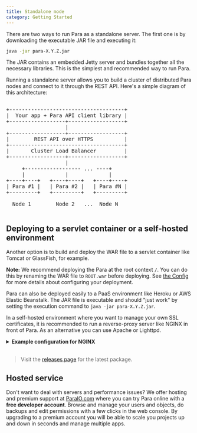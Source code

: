 ```yaml
---
title: Standalone mode
category: Getting Started
---
```


There are two ways to run Para as a standalone server. The first one is by downloading the executable JAR file and executing it:

```bash
java -jar para-X.Y.Z.jar
```

The JAR contains an embedded Jetty server and bundles together all the necessary libraries. This is the simplest and
recommended way to run Para.

Running a standalone server allows you to build a cluster of distributed Para nodes and connect to it
through the REST API. Here's a simple diagram of this architecture:

<pre>

+-------------------------------------+
|  Your app + Para API client library |
+------------------+------------------+
                   |
+------------------+------------------+
|        REST API over HTTPS          |
+-------------------------------------+
|       Cluster Load Balancer         |
+------------------+------------------+
                   |
     +------------------ ... ----+
     |             |             |
+----+----+   +----+----+   +----+----+
| Para #1 |   | Para #2 |   | Para #N |
+---------+   +---------+   +---------+

  Node 1        Node 2   ...  Node N

</pre>

## Deploying to a servlet container or a self-hosted environment

Another option is to build and deploy the WAR file to a servlet container like Tomcat or GlassFish, for example.

**Note:** We recommend deploying the Para at the root context `/`. You can do this by renaming the WAR file
to `ROOT.war` before deploying. See [the Config](#005-config) for more details about configuring your deployment.

Para can also be deployed easily to a PaaS environment like Heroku or AWS Elastic Beanstalk. The JAR file is executable
and should "just work" by setting the execution command to `java -jar para-X.Y.Z.jar`.

In a self-hosted environment where you want to manage your own SSL certificates, it is recommended to run a
reverse-proxy server like NGINX in front of Para. As an alternative you can use Apache or Lighttpd.

<details><summary><b>Example configuration for NGINX</b></summary>
<pre><code>
server_tokens off;
add_header X-XSS-Protection "1; mode=block";
add_header X-Content-Type-Options nosniff;<br>
server {
	listen 80 default_server;
	listen [::]:80 default_server;
	server_name www.domain.com domain.com;<br>
	# Redirect all HTTP requests to HTTPS with a 301 Moved Permanently response.
	return 301 https://$host$request_uri;
}<br>
server {
	listen 443 ssl http2;
	listen [::]:443 ssl http2;
	server_name www.domain.com domain.com;<br>
	# certs sent to the client in SERVER HELLO are concatenated in ssl_certificate
	ssl_certificate /path/to/signed_cert_plus_intermediates;
	ssl_certificate_key /path/to/private_key;
	ssl_session_timeout 1d;
	ssl_session_cache shared:SSL:50m;
	ssl_session_tickets off;<br>
	# modern configuration. tweak to your needs.
	ssl_protocols TLSv1.2;
	ssl_ciphers 'ECDHE-ECDSA-AES256-GCM-SHA384:ECDHE-RSA-AES256-GCM-SHA384:ECDHE-ECDSA-CHACHA20-POLY1305:ECDHE-RSA-CHACHA20-POLY1305:ECDHE-ECDSA-AES128-GCM-SHA256:ECDHE-RSA-AES128-GCM-SHA256:ECDHE-ECDSA-AES256-SHA384:ECDHE-RSA-AES256-SHA384:ECDHE-ECDSA-AES128-SHA256:ECDHE-RSA-AES128-SHA256';
	ssl_prefer_server_ciphers on;<br>
	# HSTS (ngx_http_headers_module is required) (15768000 seconds = 6 months)
	add_header Strict-Transport-Security max-age=15768000;<br>
	# OCSP Stapling - fetch OCSP records from URL in ssl_certificate and cache them
	ssl_stapling on;
	ssl_stapling_verify on;<br>
	# Verify chain of trust of OCSP response using Root CA and Intermediate certs
	ssl_trusted_certificate /path/to/root_CA_cert_plus_intermediates;<br>
	# Cloudflare DNS
	resolver 1.1.1.1;<br>
	# Required for LE certificate enrollment using certbot
	location '/.well-known/acme-challenge' {
		default_type "text/plain";
		root /var/www/html;
	}<br>
	location / {
		proxy_pass http://localhost:8080;
		proxy_set_header X-Real-IP $remote_addr;
		proxy_set_header X-Forwarded-For $proxy_add_x_forwarded_for;
		proxy_set_header X-Forwarded-Proto https;
		proxy_set_header Host $http_host;
	}
}
</code></pre>
</details>

<br>

> Visit the [releases page](https://github.com/erudika/para/releases) for the latest package.

## Hosted service

Don't want to deal with servers and performance issues? We offer hosting and premium support at
[ParaIO.com](https://paraio.com) where you can try Para online with a **free developer account**.
Browse and manage your users and objects, do backups and edit permissions with a few clicks in the web console.
By upgrading to a premium account you will be able to scale you projects up and down in seconds and manage multiple apps.